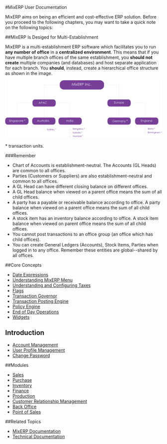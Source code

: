 #MixERP User Documentation

MixERP aims on being an efficient and cost-effective ERP solution. Before you proceed to the following chapters, you may want to take a quick note on the following topics:

##MixERP Is Desiged for Multi-Establishment

MixERP is a multi-establishment ERP software which facilitates you to run **any number of office** in a **centralized environment**. This means that if you have multiple branch offices of the same establishment, you **should not create** 
multiple companies (and databases) and host separate application for each branch. 
You **should**, instead, create a hierarchical office structure as shown in the image.

![Establishment](images/establishment.png)

<span class="secondary label">* transaction units.</span>

###Remember
* Chart of Accounts is establishment-neutral. The Accounts (GL Heads) are common to all offices.
* Parties (Customers or Suppliers) are also establishment-neutral and common to all offices.
* A GL Head can have different closing balance on different offices.
* A GL Head balance when viewed on a parent office means the sum of all child offices.
* A party has a payable or receivable balance according to office.
  A party balance when viewed on a parent office means the sum of all child offices.
* A stock item has an inventory balance according to office.
  A stock item balance when viewed on parent office means the sum of all child offices.
* You cannot post transactions to an office group (an office which has child offices).
* You can create General Ledgers (Accounts), Stock Items, Parties when logged in to any office.
  Remember these entities are global--shared by all offices. 



##Core Concepts
- [Date Expressions](date-expressions)
- [Understanding MixERP Menu](understanding-menu)
- [Understanding and Configuring Taxes](understanding-and-configuring-taxes)
- [Flags](flags)
- [Transaction Governor](transaction-governor)
 - [Transaction Posting Engine](transaction-posting-engine)
 - [Policy Engine](policy-engine)
- [End of Day Operations](eod-operations)
- [Widgets](widgets)

## Introduction
 - [Account Management](account-management)
  - [User Profile Management](profile-management)
  - [Change Password](change-password)

##Modules
- [Sales](sales)
- [Purchase](purchase)
- [Inventory](inventory)
- [Finance](finance)
- [Production](production)
- [Customer Relationship Management](crm)
- [Back Office](back-office)
- [Point of Sales](point-of-sales)

##Related Topics
* [MixERP Documentation](../documentation/main)
* [Technical Documentation](technical-documentation)